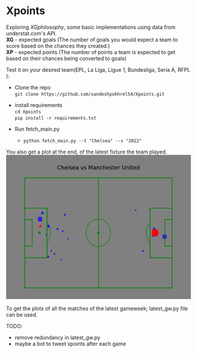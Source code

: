 # Xpoints
Exploring *XGphilosophy*, some basic implementations using data from understat.com's API.  
**XG** - expected goals (The number of goals you would expect a team to score based on the chances they created.)  
**XP** - expected points (The number of points a team is expected to get based on their chances being converted to goals)  

Test it on your desired team(EPL, La Liga, Ligue 1, Bundesliga, Seria A, RFPL ):
- Clone the repo  
    `git clone https://github.com/sandeshpokhrel54/Xpoints.git  `  
    
- install requirements  
    `cd Xpoints`  
    `pip install -r requirements.txt`    
    
- Run fetch_main.py  
    - `python fetch_main.py --t "Chelsea" --s "2022" `  

You also get a plot at the end, of the latest fixture the team played.  
![Chelsea vs Manchester United](https://github.com/sandeshpokhrel54/Xpoints/blob/main/Xg.png)  

To get the plots of all the matches of the latest gameweek; latest_gw.py file can be used.


TODO:
- remove redundancy in latest_gw.py
- maybe a bot to tweet xpoints after each game

